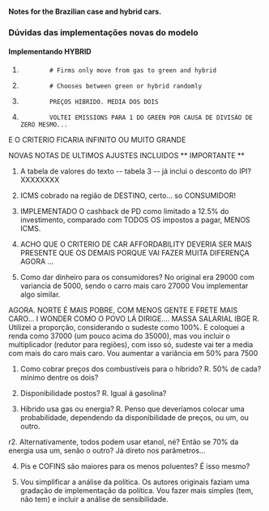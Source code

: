#### Notes for the Brazilian case and hybrid cars.

### Dúvidas das implementações novas do modelo

#### Implementando HYBRID

1.             # Firms only move from gas to green and hybrid
2.             # Chooses between green or hybrid randomly
3.             PREÇOS HIBRIDO. MEDIA DOS DOIS
4.             VOLTEI EMISSIONS PARA 1 DO GREEN POR CAUSA DE DIVISÃO DE ZERO MESMO... 
E O CRITERIO FICARIA INFINITO OU MUITO GRANDE

NOVAS NOTAS DE ULTIMOS AJUSTES INCLUIDOS
** IMPORTANTE **

1. A tabela de valores do texto -- tabela 3 -- já inclui o desconto do IPI?
XXXXXXXX
2. ICMS cobrado na região de DESTINO, certo... so CONSUMIDOR!

3. IMPLEMENTADO O cashback de PD como limitado a 12.5% do investimento, comparado com TODOS OS impostos a pagar, 
   MENOS ICMS. 

4. ACHO QUE O CRITERIO DE CAR AFFORDABILITY DEVERIA SER MAIS PRESENTE QUE OS DEMAIS PORQUE VAI FAZER MUITA DIFERENÇA 
   AGORA ...

1. Como dar dinheiro para os consumidores?
No original era 29000 com variancia de 5000, sendo o carro mais caro 27000
   Vou implementar algo similar.
   
AGORA. NORTE É MAIS POBRE, COM MENOS GENTE E FRETE MAIS CARO... I WONDER COMO O POVO LÁ DIRIGE....
MASSA SALARIAL IBGE
R. Utilizei a proporção, considerando o sudeste como 100%. E coloquei a renda como 37000 (um pouco acima do 35000),
mas vou incluir o multiplicador (redutor para regiões), com isso só, sudeste vai ter a media com mais do caro mais caro.
Vou aumentar a variância em 50% para 7500

1. Como cobrar preços dos combustíveis para o híbrido? 
R. 50% de cada? mínimo dentre os dois?
   
2. Disponibilidade postos?
R. Igual á gasolina?
   
3. Híbrido usa gas ou energia? 
R. Penso que deveríamos colocar uma probabilidade, 
   dependendo da disponibilidade de preços, ou um, ou outro.
   
r2. Alternativamente, todos podem usar etanol, né? Então se 70% da energia usa um, 
senão o outro? Já direto nos parâmetros...

4. Pis e COFINS são maiores para os menos poluentes? É isso mesmo?

5. Vou simplificar a análise da política. Os autores originais faziam uma gradação de 
implementação da política. Vou fazer mais simples (tem, não tem) e incluir a análise de sensibilidade.
   



   



 
